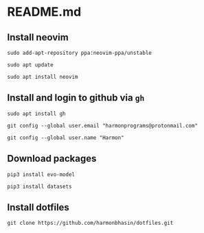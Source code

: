 # README.md

## Install neovim

`sudo add-apt-repository ppa:neovim-ppa/unstable`

`sudo apt update`

`sudo apt install neovim`

## Install and login to github via `gh`

`sudo apt install gh`

`git config --global user.email "harmonprograms@protonmail.com"`

`git config --global user.name "Harmon"`

## Download packages

`pip3 install evo-model`

`pip3 install datasets`

## Install dotfiles

`git clone https://github.com/harmonbhasin/dotfiles.git`

